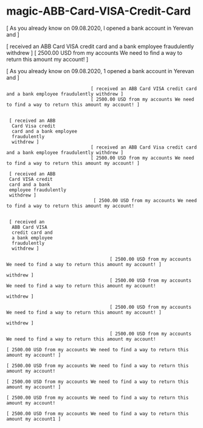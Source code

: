# magic-ABB-Card-VISA-Credit-Card
[ As you already know on 09.08.2020, l opened a bank account in Yerevan and ]

[ received an ABB Card VISA credit card and a bank employee fraudulently withdrew ]
[ 2500.00 USD from my accounts We need to find a way to return this amount my account! ]

[ As you already
 know on
 09.08.2020, 1
 opened a bank
 account in
 Yerevan and ]
 
 
                                   [ received an ABB Card VISA credit card and a bank employee fraudulently withdrew ]
                                   [ 2500.00 USD from my accounts We need to find a way to return this amount my account! ]
     
     
     [ received an ABB
      Card Visa credit
      card and a bank employee
      fraudulently
      withdrew ]
                                   [ received an ABB Card Visa credit card and a bank employee fraudulently withdrew ]
                                   [ 2500.00 USD from my accounts We need to find a way to return this amount my account! ]
                                   
     [ received an ABB
     Card VISA credit
     card and a bank
     employee fraudulently
     withdrew ]
                                    [ 2500.00 USD from my accounts We need to find a way to return this amount my account!
                                    
                                    
     [ received an
      ABB Card VISA
      credit card and
      a bank employee
      fraudulently
      withdrew ]
      
                                          [ 2500.00 USD from my accounts We need to find a way to return this amount my account! ]
    
    withdrew ]
                                          [ 2500.00 USD from my accounts We need to find a way to return this amount my account!
    
    withdrew ]
    
                                          [ 2500.00 USD from my accounts We need to find a way to return this amount my account! ]
                                          
    withdrew ]
    
                                          [ 2500.00 USD from my accounts We need to find a way to return this amount my account!
                                          
    [ 2500.00 USD from my accounts We need to find a way to return this amount my account! ]
    
    [ 2500.00 USD from my accounts We need to find a way to return this amount my account!
    
    [ 2500.00 USD from my accounts We need to find a way to return this amount my account! ]
    
    [ 2500.00 USD from my accounts We need to find a way to return this amount my account!
    
    [ 2500.00 USD from my accounts We need to find a way to return this amount my account1 ]
    
    
    
    
    
                                          
                                          
                                          
                                          
                                    
                                   
                                   
